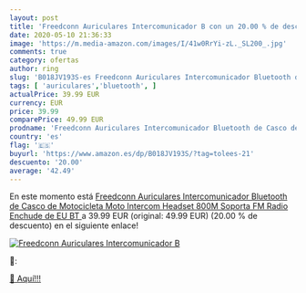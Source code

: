 ```yaml
---
layout: post
title: 'Freedconn Auriculares Intercomunicador B con un 20.00 % de descuento'
date: 2020-05-10 21:36:33
image: 'https://m.media-amazon.com/images/I/41w0RrYi-zL._SL200_.jpg'
comments: true
category: ofertas
author: ring
slug: 'B018JV193S-es Freedconn Auriculares Intercomunicador Bluetooth de Casco...'
tags: [ 'auriculares','bluetooth', ]
actualPrice: 39.99 EUR
currency: EUR
price: 39.99
comparePrice: 49.99 EUR
prodname: 'Freedconn Auriculares Intercomunicador Bluetooth de Casco de Motocicleta Moto Intercom Headset 800M   Soporta FM Radio  Enchude de EU BT '
country: 'es'
flag: '🇪🇸'
buyurl: 'https://www.amazon.es/dp/B018JV193S/?tag=tolees-21'
descuento: '20.00'
average: '42.49'
---
```


En este momento está [Freedconn Auriculares Intercomunicador Bluetooth de Casco de Motocicleta Moto Intercom Headset 800M   Soporta FM Radio  Enchude de EU BT ](https://www.amazon.es/dp/B018JV193S/?tag=tolees-21) a 39.99 EUR (original: 49.99 EUR) (20.00 %  de descuento) en el siguiente enlace!

[![Freedconn Auriculares Intercomunicador B](https://m.media-amazon.com/images/I/41w0RrYi-zL._SL200_.jpg)](https://www.amazon.es/dp/B018JV193S/?tag=tolees-21)

🔎:


[🛒 Aquí!!!](https://www.amazon.es/dp/B018JV193S/?tag=tolees-21)
